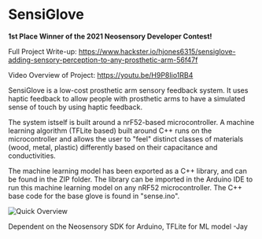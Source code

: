 # SensiGlove

**1st Place Winner of the 2021 Neosensory Developer Contest!**


Full Project Write-up:
https://www.hackster.io/hjones6315/sensiglove-adding-sensory-perception-to-any-prosthetic-arm-56f47f

Video Overview of Project:
https://youtu.be/H9P8Iio1RB4


SensiGlove is a low-cost prosthetic arm sensory feedback system. It uses haptic feedback to allow people with prosthetic arms to have a simulated sense of touch by using haptic feedback.

The system istself is built around a nrF52-based microcontroller. A machine learning algorithm (TFLite based) built around C++ runs on the microcontroller and allows the user to "feel" distinct classes of materials (wood, metal, plastic) differently based on their capacitance and conductivities.

The machine learning model has been exported as a C++ library, and can be found in the ZIP folder. The library can be imported in the Arduino IDE to run this machine learning model on any nRF52 microcontroller. The C++ base code for the base glove is found in "sense.ino".

![Quick Overview](https://cdn.discordapp.com/attachments/795811395002171392/797800958620073984/ezgif.com-gif-maker_1.gif)

Dependent on the Neosensory SDK for Arduino, TFLite for ML model
-Jay
